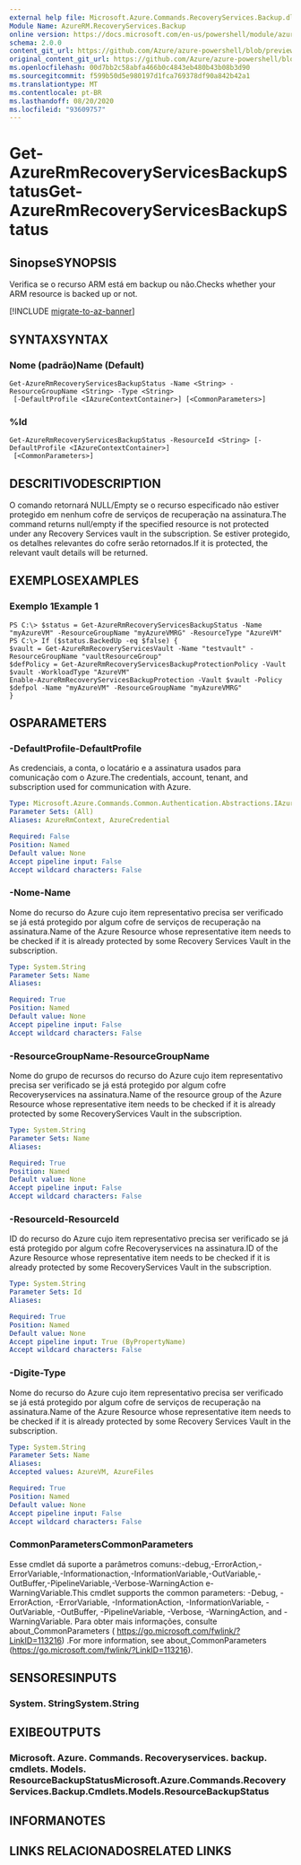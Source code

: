 ```yaml
---
external help file: Microsoft.Azure.Commands.RecoveryServices.Backup.dll-Help.xml
Module Name: AzureRM.RecoveryServices.Backup
online version: https://docs.microsoft.com/en-us/powershell/module/azurerm.recoveryservices.backup/get-azurermrecoveryservicesbackupstatus
schema: 2.0.0
content_git_url: https://github.com/Azure/azure-powershell/blob/preview/src/ResourceManager/RecoveryServices/Commands.RecoveryServices.Backup/help/Get-AzureRmRecoveryServicesBackupStatus.md
original_content_git_url: https://github.com/Azure/azure-powershell/blob/preview/src/ResourceManager/RecoveryServices/Commands.RecoveryServices.Backup/help/Get-AzureRmRecoveryServicesBackupStatus.md
ms.openlocfilehash: 00d7bb2c58abfa466b0c4843eb480b43b08b3d90
ms.sourcegitcommit: f599b50d5e980197d1fca769378df90a842b42a1
ms.translationtype: MT
ms.contentlocale: pt-BR
ms.lasthandoff: 08/20/2020
ms.locfileid: "93609757"
---
```

# <span data-ttu-id="4063d-101">Get-AzureRmRecoveryServicesBackupStatus</span><span class="sxs-lookup"><span data-stu-id="4063d-101">Get-AzureRmRecoveryServicesBackupStatus</span></span>

## <span data-ttu-id="4063d-102">Sinopse</span><span class="sxs-lookup"><span data-stu-id="4063d-102">SYNOPSIS</span></span>
<span data-ttu-id="4063d-103">Verifica se o recurso ARM está em backup ou não.</span><span class="sxs-lookup"><span data-stu-id="4063d-103">Checks whether your ARM resource is backed up or not.</span></span>

[!INCLUDE [migrate-to-az-banner](../../includes/migrate-to-az-banner.md)]

## <span data-ttu-id="4063d-104">SYNTAX</span><span class="sxs-lookup"><span data-stu-id="4063d-104">SYNTAX</span></span>

### <span data-ttu-id="4063d-105">Nome (padrão)</span><span class="sxs-lookup"><span data-stu-id="4063d-105">Name (Default)</span></span>
```
Get-AzureRmRecoveryServicesBackupStatus -Name <String> -ResourceGroupName <String> -Type <String>
 [-DefaultProfile <IAzureContextContainer>] [<CommonParameters>]
```

### <span data-ttu-id="4063d-106">%</span><span class="sxs-lookup"><span data-stu-id="4063d-106">Id</span></span>
```
Get-AzureRmRecoveryServicesBackupStatus -ResourceId <String> [-DefaultProfile <IAzureContextContainer>]
 [<CommonParameters>]
```

## <span data-ttu-id="4063d-107">DESCRITIVO</span><span class="sxs-lookup"><span data-stu-id="4063d-107">DESCRIPTION</span></span>
<span data-ttu-id="4063d-108">O comando retornará NULL/Empty se o recurso especificado não estiver protegido em nenhum cofre de serviços de recuperação na assinatura.</span><span class="sxs-lookup"><span data-stu-id="4063d-108">The command returns null/empty if the specified resource is not protected under any Recovery Services vault in the subscription.</span></span> <span data-ttu-id="4063d-109">Se estiver protegido, os detalhes relevantes do cofre serão retornados.</span><span class="sxs-lookup"><span data-stu-id="4063d-109">If it is protected, the relevant vault details will be returned.</span></span>

## <span data-ttu-id="4063d-110">EXEMPLOS</span><span class="sxs-lookup"><span data-stu-id="4063d-110">EXAMPLES</span></span>

### <span data-ttu-id="4063d-111">Exemplo 1</span><span class="sxs-lookup"><span data-stu-id="4063d-111">Example 1</span></span>
```
PS C:\> $status = Get-AzureRmRecoveryServicesBackupStatus -Name "myAzureVM" -ResourceGroupName "myAzureVMRG" -ResourceType "AzureVM"
PS C:\> If ($status.BackedUp -eq $false) {
$vault = Get-AzureRmRecoveryServicesVault -Name "testvault" -ResourceGroupName "vaultResourceGroup"
$defPolicy = Get-AzureRmRecoveryServicesBackupProtectionPolicy -Vault $vault -WorkloadType "AzureVM"
Enable-AzureRmRecoveryServicesBackupProtection -Vault $vault -Policy $defpol -Name "myAzureVM" -ResourceGroupName "myAzureVMRG"
}
```

## <span data-ttu-id="4063d-112">OS</span><span class="sxs-lookup"><span data-stu-id="4063d-112">PARAMETERS</span></span>

### <span data-ttu-id="4063d-113">-DefaultProfile</span><span class="sxs-lookup"><span data-stu-id="4063d-113">-DefaultProfile</span></span>
<span data-ttu-id="4063d-114">As credenciais, a conta, o locatário e a assinatura usados para comunicação com o Azure.</span><span class="sxs-lookup"><span data-stu-id="4063d-114">The credentials, account, tenant, and subscription used for communication with Azure.</span></span>

```yaml
Type: Microsoft.Azure.Commands.Common.Authentication.Abstractions.IAzureContextContainer
Parameter Sets: (All)
Aliases: AzureRmContext, AzureCredential

Required: False
Position: Named
Default value: None
Accept pipeline input: False
Accept wildcard characters: False
```

### <span data-ttu-id="4063d-115">-Nome</span><span class="sxs-lookup"><span data-stu-id="4063d-115">-Name</span></span>
<span data-ttu-id="4063d-116">Nome do recurso do Azure cujo item representativo precisa ser verificado se já está protegido por algum cofre de serviços de recuperação na assinatura.</span><span class="sxs-lookup"><span data-stu-id="4063d-116">Name of the Azure Resource whose representative item needs to be checked if it is already protected by some Recovery Services Vault in the subscription.</span></span>

```yaml
Type: System.String
Parameter Sets: Name
Aliases:

Required: True
Position: Named
Default value: None
Accept pipeline input: False
Accept wildcard characters: False
```

### <span data-ttu-id="4063d-117">-ResourceGroupName</span><span class="sxs-lookup"><span data-stu-id="4063d-117">-ResourceGroupName</span></span>
<span data-ttu-id="4063d-118">Nome do grupo de recursos do recurso do Azure cujo item representativo precisa ser verificado se já está protegido por algum cofre Recoveryservices na assinatura.</span><span class="sxs-lookup"><span data-stu-id="4063d-118">Name of the resource group of the Azure Resource whose representative item needs to be checked if it is already protected by some RecoveryServices Vault in the subscription.</span></span>

```yaml
Type: System.String
Parameter Sets: Name
Aliases:

Required: True
Position: Named
Default value: None
Accept pipeline input: False
Accept wildcard characters: False
```

### <span data-ttu-id="4063d-119">-ResourceId</span><span class="sxs-lookup"><span data-stu-id="4063d-119">-ResourceId</span></span>
<span data-ttu-id="4063d-120">ID do recurso do Azure cujo item representativo precisa ser verificado se já está protegido por algum cofre Recoveryservices na assinatura.</span><span class="sxs-lookup"><span data-stu-id="4063d-120">ID of the Azure Resource whose representative item needs to be checked if it is already protected by some RecoveryServices Vault in the subscription.</span></span>

```yaml
Type: System.String
Parameter Sets: Id
Aliases:

Required: True
Position: Named
Default value: None
Accept pipeline input: True (ByPropertyName)
Accept wildcard characters: False
```

### <span data-ttu-id="4063d-121">-Digite</span><span class="sxs-lookup"><span data-stu-id="4063d-121">-Type</span></span>
<span data-ttu-id="4063d-122">Nome do recurso do Azure cujo item representativo precisa ser verificado se já está protegido por algum cofre de serviços de recuperação na assinatura.</span><span class="sxs-lookup"><span data-stu-id="4063d-122">Name of the Azure Resource whose representative item needs to be checked if it is already protected by some Recovery Services Vault in the subscription.</span></span>

```yaml
Type: System.String
Parameter Sets: Name
Aliases:
Accepted values: AzureVM, AzureFiles

Required: True
Position: Named
Default value: None
Accept pipeline input: False
Accept wildcard characters: False
```

### <span data-ttu-id="4063d-123">CommonParameters</span><span class="sxs-lookup"><span data-stu-id="4063d-123">CommonParameters</span></span>
<span data-ttu-id="4063d-124">Esse cmdlet dá suporte a parâmetros comuns:-debug,-ErrorAction,-ErrorVariable,-Informationaction,-InformationVariable,-OutVariable,-OutBuffer,-PipelineVariable,-Verbose-WarningAction e-WarningVariable.</span><span class="sxs-lookup"><span data-stu-id="4063d-124">This cmdlet supports the common parameters: -Debug, -ErrorAction, -ErrorVariable, -InformationAction, -InformationVariable, -OutVariable, -OutBuffer, -PipelineVariable, -Verbose, -WarningAction, and -WarningVariable.</span></span> <span data-ttu-id="4063d-125">Para obter mais informações, consulte about_CommonParameters ( https://go.microsoft.com/fwlink/?LinkID=113216) .</span><span class="sxs-lookup"><span data-stu-id="4063d-125">For more information, see about_CommonParameters (https://go.microsoft.com/fwlink/?LinkID=113216).</span></span>

## <span data-ttu-id="4063d-126">SENSORES</span><span class="sxs-lookup"><span data-stu-id="4063d-126">INPUTS</span></span>

### <span data-ttu-id="4063d-127">System. String</span><span class="sxs-lookup"><span data-stu-id="4063d-127">System.String</span></span>

## <span data-ttu-id="4063d-128">EXIBE</span><span class="sxs-lookup"><span data-stu-id="4063d-128">OUTPUTS</span></span>

### <span data-ttu-id="4063d-129">Microsoft. Azure. Commands. Recoveryservices. backup. cmdlets. Models. ResourceBackupStatus</span><span class="sxs-lookup"><span data-stu-id="4063d-129">Microsoft.Azure.Commands.RecoveryServices.Backup.Cmdlets.Models.ResourceBackupStatus</span></span>

## <span data-ttu-id="4063d-130">INFORMA</span><span class="sxs-lookup"><span data-stu-id="4063d-130">NOTES</span></span>

## <span data-ttu-id="4063d-131">LINKS RELACIONADOS</span><span class="sxs-lookup"><span data-stu-id="4063d-131">RELATED LINKS</span></span>
